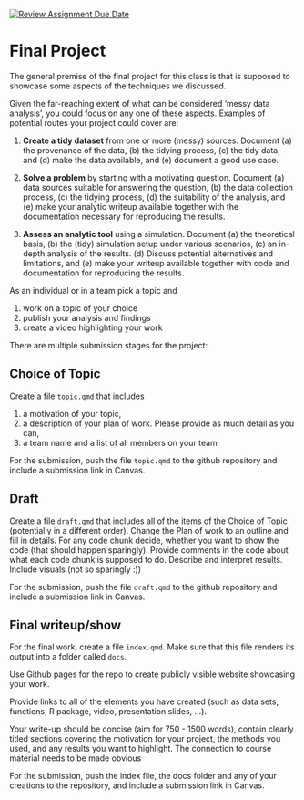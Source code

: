 [![Review Assignment Due Date](https://classroom.github.com/assets/deadline-readme-button-22041afd0340ce965d47ae6ef1cefeee28c7c493a6346c4f15d667ab976d596c.svg)](https://classroom.github.com/a/AyuugAOZ)

<!-- README.md is generated from README.Rmd. Please edit that file -->

# Final Project

The general premise of the final project for this class is that is
supposed to showcase some aspects of the techniques we discussed.

Given the far-reaching extent of what can be considered ‘messy data
analysis’, you could focus on any one of these aspects. Examples of
potential routes your project could cover are:

1.  **Create a tidy dataset** from one or more (messy) sources.
    Document (a) the provenance of the data, (b) the tidying
    process, (c) the tidy data, and (d) make the data available, and (e)
    document a good use case.

2.  **Solve a problem** by starting with a motivating question.
    Document (a) data sources suitable for answering the question, (b)
    the data collection process, (c) the tidying process, (d) the
    suitability of the analysis, and (e) make your analytic writeup
    available together with the documentation necessary for reproducing
    the results.

3.  **Assess an analytic tool** using a simulation. Document (a) the
    theoretical basis, (b) the (tidy) simulation setup under various
    scenarios, (c) an in-depth analysis of the results. (d) Discuss
    potential alternatives and limitations, and (e) make your writeup
    available together with code and documentation for reproducing the
    results.

As an individual or in a team pick a topic and

1.  work on a topic of your choice
2.  publish your analysis and findings
3.  create a video highlighting your work

There are multiple submission stages for the project:

## Choice of Topic

Create a file `topic.qmd` that includes

1.  a motivation of your topic,
2.  a description of your plan of work. Please provide as much detail as
    you can,
3.  a team name and a list of all members on your team

For the submission, push the file `topic.qmd` to the github repository
and include a submission link in Canvas.

## Draft

Create a file `draft.qmd` that includes all of the items of the Choice
of Topic (potentially in a different order). Change the Plan of work to
an outline and fill in details. For any code chunk decide, whether you
want to show the code (that should happen sparingly). Provide comments
in the code about what each code chunk is supposed to do. Describe and
interpret results. Include visuals (not so sparingly :))

For the submission, push the file `draft.qmd` to the github repository
and include a submission link in Canvas.

## Final writeup/show

For the final work, create a file `index.qmd`. Make sure that this file
renders its output into a folder called `docs`.

Use Github pages for the repo to create publicly visible website
showcasing your work.

Provide links to all of the elements you have created (such as data
sets, functions, R package, video, presentation slides, …).

Your write-up should be concise (aim for 750 - 1500 words), contain
clearly titled sections covering the motivation for your project, the
methods you used, and any results you want to highlight. The connection
to course material needs to be made obvious

For the submission, push the index file, the docs folder and any of your
creations to the repository, and include a submission link in Canvas.
